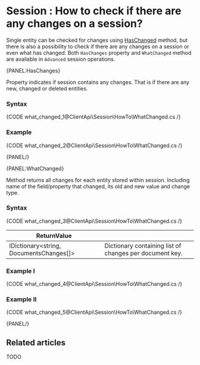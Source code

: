 # Session : How to check if there are any changes on a session?

Single entity can be checked for changes using [HasChanged](../../../client-api/session/how-to/check-if-entity-has-changed) method, but there is also a possibility to check if there are any changes on a session or even what has changed. Both `HasChanges` property and `WhatChanged` method are available in `Advanced` session operations.

{PANEL:HasChanges}

Property indicates if session contains any changes. That is if there are any new, changed or deleted entities.

### Syntax

{CODE what_changed_1@ClientApi\Session\HowTo\WhatChanged.cs /}

### Example

{CODE what_changed_2@ClientApi\Session\HowTo\WhatChanged.cs /}

{PANEL/}

{PANEL:WhatChanged}

Method returns all changes for each entity stored within session. Including name of the field/property that changed, its old and new value and change type. 

### Syntax

{CODE what_changed_3@ClientApi\Session\HowTo\WhatChanged.cs /}

| ReturnValue | |
| ------------- | ----- |
| IDictionary<string, DocumentsChanges[]> | Dictionary containing list of changes per document key. |

### Example I

{CODE what_changed_4@ClientApi\Session\HowTo\WhatChanged.cs /}

### Example II

{CODE what_changed_5@ClientApi\Session\HowTo\WhatChanged.cs /}

{PANEL/}

## Related articles

TODO